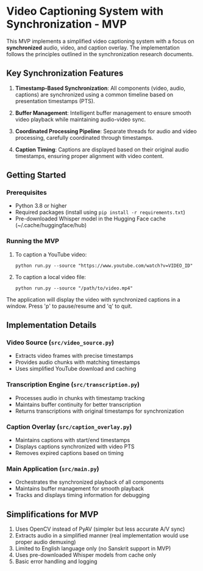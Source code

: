 # Video Captioning System with Synchronization - MVP

This MVP implements a simplified video captioning system with a focus on **synchronized** audio, video, and caption overlay. The implementation follows the principles outlined in the synchronization research documents.

## Key Synchronization Features

1. **Timestamp-Based Synchronization**: All components (video, audio, captions) are synchronized using a common timeline based on presentation timestamps (PTS).

2. **Buffer Management**: Intelligent buffer management to ensure smooth video playback while maintaining audio-video sync.

3. **Coordinated Processing Pipeline**: Separate threads for audio and video processing, carefully coordinated through timestamps.

4. **Caption Timing**: Captions are displayed based on their original audio timestamps, ensuring proper alignment with video content.

## Getting Started

### Prerequisites

- Python 3.8 or higher
- Required packages (install using `pip install -r requirements.txt`)
- Pre-downloaded Whisper model in the Hugging Face cache (~/.cache/huggingface/hub)

### Running the MVP

1. To caption a YouTube video:
   ```
   python run.py --source "https://www.youtube.com/watch?v=VIDEO_ID"
   ```

2. To caption a local video file:
   ```
   python run.py --source "/path/to/video.mp4"
   ```

The application will display the video with synchronized captions in a window. Press 'p' to pause/resume and 'q' to quit.

## Implementation Details

### Video Source (`src/video_source.py`)
- Extracts video frames with precise timestamps
- Provides audio chunks with matching timestamps
- Uses simplified YouTube download and caching

### Transcription Engine (`src/transcription.py`) 
- Processes audio in chunks with timestamp tracking
- Maintains buffer continuity for better transcription
- Returns transcriptions with original timestamps for synchronization

### Caption Overlay (`src/caption_overlay.py`)
- Maintains captions with start/end timestamps
- Displays captions synchronized with video PTS
- Removes expired captions based on timing

### Main Application (`src/main.py`)
- Orchestrates the synchronized playback of all components
- Maintains buffer management for smooth playback
- Tracks and displays timing information for debugging

## Simplifications for MVP

1. Uses OpenCV instead of PyAV (simpler but less accurate A/V sync)
2. Extracts audio in a simplified manner (real implementation would use proper audio demuxing)
3. Limited to English language only (no Sanskrit support in MVP)
4. Uses pre-downloaded Whisper models from cache only
5. Basic error handling and logging
